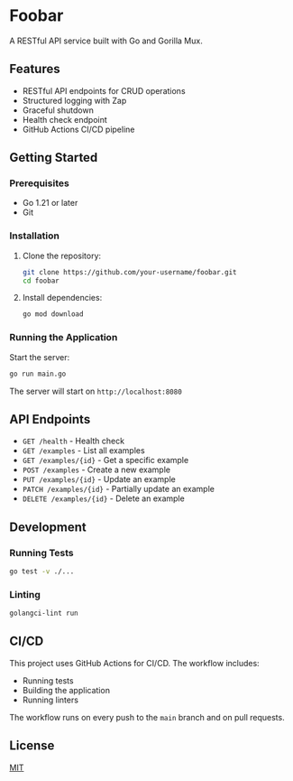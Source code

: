 # Foobar

A RESTful API service built with Go and Gorilla Mux.

## Features

- RESTful API endpoints for CRUD operations
- Structured logging with Zap
- Graceful shutdown
- Health check endpoint
- GitHub Actions CI/CD pipeline

## Getting Started

### Prerequisites

- Go 1.21 or later
- Git

### Installation

1. Clone the repository:
   ```bash
   git clone https://github.com/your-username/foobar.git
   cd foobar
   ```

2. Install dependencies:
   ```bash
   go mod download
   ```

### Running the Application

Start the server:
```bash
go run main.go
```

The server will start on `http://localhost:8080`

## API Endpoints

- `GET /health` - Health check
- `GET /examples` - List all examples
- `GET /examples/{id}` - Get a specific example
- `POST /examples` - Create a new example
- `PUT /examples/{id}` - Update an example
- `PATCH /examples/{id}` - Partially update an example
- `DELETE /examples/{id}` - Delete an example

## Development

### Running Tests

```bash
go test -v ./...
```

### Linting

```bash
golangci-lint run
```

## CI/CD

This project uses GitHub Actions for CI/CD. The workflow includes:

- Running tests
- Building the application
- Running linters

The workflow runs on every push to the `main` branch and on pull requests.

## License

[MIT](LICENSE)
